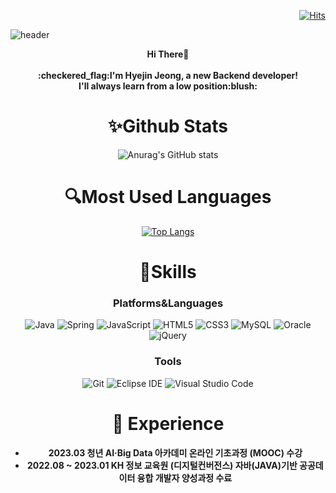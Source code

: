 <div align=right>

[![Hits](https://hits.seeyoufarm.com/api/count/incr/badge.svg?url=https%3A%2F%2Fgithub.com%2Fjaneess%2Fhit-counter&count_bg=%2392968F&title_bg=%23000000&icon=&icon_color=%23FFFFFF&title=hits&edge_flat=false)](https://hits.seeyoufarm.com)

 </div>
 
![header](https://capsule-render.vercel.app/api?type=Waving&color=black&text=%20janeess%20&height=300&fontSize=100&fontColor=F8FAFA&animation=fadeIn&textBg=true)



<div align="center">
<b> Hi There👋 <br><br>
 :checkered_flag:I'm Hyejin Jeong, a new Backend developer!<br> I'll always learn from a low position:blush:
</b>


 # :sparkles:Github Stats

![Anurag's GitHub stats](https://github-readme-stats.vercel.app/api?username=janeess&theme=github_dark&show_icons=true) 

 # :mag:Most Used Languages
 
[![Top Langs](https://github-readme-stats.vercel.app/api/top-langs/?username=janeess&layout=compact)](https://github.com/anuraghazra/github-readme-stats)

 # :wrench:Skills
 ### Platforms&Languages
 
![Java](https://img.shields.io/badge/Java-007396.svg?&style=for-the-badge&logo=Java&logoColor=white)
![Spring](https://img.shields.io/badge/Spring-6DB33F.svg?&style=for-the-badge&logo=Spring&logoColor=white)
![JavaScript](https://img.shields.io/badge/JavaScript-F7DF1E.svg?&style=for-the-badge&logo=JavaScript&logoColor=white)
![HTML5](https://img.shields.io/badge/HTML5-E34F26.svg?&style=for-the-badge&logo=HTML5&logoColor=white)
![CSS3](https://img.shields.io/badge/CSS3-1572B6.svg?&style=for-the-badge&logo=CSS3&logoColor=white)
![MySQL](https://img.shields.io/badge/MySQL-4479A1.svg?&style=for-the-badge&logo=MySQL&logoColor=white)
![Oracle](https://img.shields.io/badge/Oracle-F80000.svg?&style=for-the-badge&logo=Oracle&logoColor=white)
![jQuery](https://img.shields.io/badge/jQuery-0769AD.svg?&style=for-the-badge&logo=jQuery&logoColor=white)


 ### Tools
![Git](https://img.shields.io/badge/Git-F05032.svg?&style=for-the-badge&logo=Git&logoColor=white)
![Eclipse IDE](https://img.shields.io/badge/Eclipse%20IDE-2C2255.svg?&style=for-the-badge&logo=Eclipse%20IDE&logoColor=white)
![Visual Studio Code](https://img.shields.io/badge/Visual%20Studio%20Code-007ACC.svg?&style=for-the-badge&logo=Visual%20Studio%20Code&logoColor=white)

# :bookmark_tabs: Experience

<h4>
   <ul>
      <li> 2023.03 청년 AI·Big Data 아카데미 온라인 기초과정 (MOOC) 수강 <br></li>
      <li>2022.08 ~ 2023.01 KH 정보 교육원 (디지털컨버전스) 자바(JAVA)기반 공공데이터 융합 개발자 양성과정 수료</li>
    </ul>
</h4>





